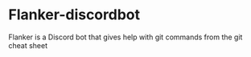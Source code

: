# Flanker-discordbot
Flanker is a Discord bot that gives help with git commands from the git cheat sheet
